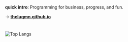 **quick intro**: Programming for business, progress, and fun.

→ [**theluqmn.github.io**](https://theluqmn.github.io)

#

![Top Langs](https://github-readme-stats.vercel.app/api/top-langs/?username=theluqmn&layout=compact&theme=github_dark&card_width=1050&langs_count=8)
